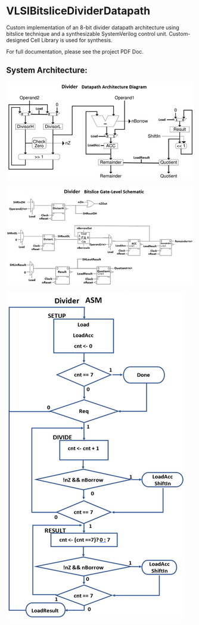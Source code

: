 # VLSIBitsliceDividerDatapath
Custom implementation of an 8-bit divider datapath architecture using bitslice technique and a synthesizable SystemVerilog control unit.
Custom-designed Cell Library is used for synthesis.

For full documentation, please see the project PDF Doc.

## System Architecture:

![Datapath Design Schematic](https://github.com/SamyuelDanyo/VLSIBitsliceDividerDatapath/blob/master/res/datapath_sch.PNG)

![Bitslice Design](https://github.com/SamyuelDanyo/VLSIBitsliceDividerDatapath/blob/master/res/bitslice_sch.png)

![Control Design](https://github.com/SamyuelDanyo/VLSIBitsliceDividerDatapath/blob/master/res/Control_ASM.PNG)
